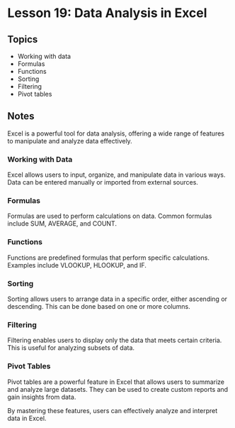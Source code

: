 # Lesson 19: Data Analysis in Excel

## Topics
- Working with data
- Formulas
- Functions
- Sorting
- Filtering
- Pivot tables

## Notes
Excel is a powerful tool for data analysis, offering a wide range of features to manipulate and analyze data effectively.

### Working with Data
Excel allows users to input, organize, and manipulate data in various ways. Data can be entered manually or imported from external sources.

### Formulas
Formulas are used to perform calculations on data. Common formulas include SUM, AVERAGE, and COUNT.

### Functions
Functions are predefined formulas that perform specific calculations. Examples include VLOOKUP, HLOOKUP, and IF.

### Sorting
Sorting allows users to arrange data in a specific order, either ascending or descending. This can be done based on one or more columns.

### Filtering
Filtering enables users to display only the data that meets certain criteria. This is useful for analyzing subsets of data.

### Pivot Tables
Pivot tables are a powerful feature in Excel that allows users to summarize and analyze large datasets. They can be used to create custom reports and gain insights from data.

By mastering these features, users can effectively analyze and interpret data in Excel.
